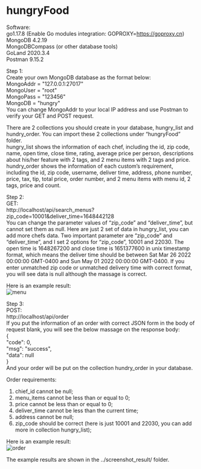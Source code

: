 # hungryFood
Software:   
go1.17.8 (Enable Go modules integration: GOPROXY=https://goproxy.cn)
MongoDB 4.2.19  
MongoDBCompass (or other database tools)  
GoLand 2020.3.4  
Postman 9.15.2  


Step 1:  
Create your own MongoDB database as the format below:  
	MongoAddr  = "127.0.0.1:27017"  
	MongoUser  = "root"  
	MongoPass  = "123456"  
	MongoDB   = "hungry"  
You can change MongoAddr to your local IP address and use Postman to verify your GET and POST request.

There are 2 collections you should create in your database, hungry_list and hundry_order. You can import these 2 collections under “hungryFood” folder.  
hungry_list shows the information of each chef, including the id, zip code, name, open time, close time, rating, average price per person, descriptions about his/her feature with 2 tags, and 2 menu items with 2 tags and price.  
hundry_order shows the information of each custom’s requirement, including the id, zip code, username, deliver time, address, phone number, price, tax, tip, total price, order number, and 2 menu items with menu id, 2 tags, price and count.  

Step 2:  
GET:  
http://localhost/api/search_menus?zip_code=10001&deliver_time=1648442128  
You can change the parameter values of “zip_code” and “deliver_time”, but cannot set them as null. Here are just 2 set of data in hungry_list, you can add more chefs data. Two important parameter are “zip_code” and “deliver_time”, and I set 2 options for “zip_code”, 10001 and 22030. The open time is 1648267200 and close time is 1651377600 in unix timestamp format, which means the deliver time should be between Sat Mar 26 2022 00:00:00 GMT-0400 and Sun May 01 2022 00:00:00 GMT-0400. If you enter unmatched zip code or unmatched delivery time with correct format, you will see data is null although the massage is correct.    

Here is an example result:  
![menu](https://user-images.githubusercontent.com/91996082/160298388-9a36f99e-5b4c-4638-8b15-480b8d8937f2.PNG)


Step 3:  
POST:  
http://localhost/api/order  
If you put the information of an order with correct JSON form in the body of request blank, you will see the below massage on the response body:  
{  
    "code": 0,  
    "msg": "success",  
    "data": null  
}  
And your order will be put on the collection hundry_order in your database.  
  
Order requirements:  
1.	chief_id cannot be null;  
2.	menu_items cannot be less than or equal to 0;  
3.	price cannot be less than or equal to 0;  
4.	deliver_time cannot be less than the current time;  
5.	address cannot be null;  
6.	zip_code should be correct (here is just 10001 and 22030, you can add more in collection hungry_list);  
  
Here is an example result:  
![order](https://user-images.githubusercontent.com/91996082/160298431-16eaf139-4ab3-4efa-a310-3c9772abd7fa.PNG)  

The example results are shown in the ../screenshot_result/ folder.
